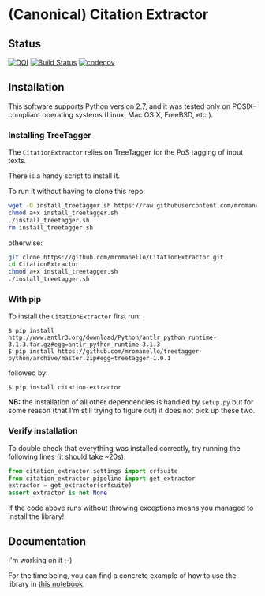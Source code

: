 # (Canonical) Citation Extractor

## Status

[![DOI](https://zenodo.org/badge/DOI/10.5281/zenodo.35470.svg)](https://doi.org/10.5281/zenodo.35470)
[![Build Status](https://travis-ci.org/mromanello/CitationExtractor.svg?branch=master)](https://travis-ci.org/mromanello/CitationExtractor)
[![codecov](https://codecov.io/gh/mromanello/CitationExtractor/branch/master/graph/badge.svg)](https://codecov.io/gh/mromanello/CitationExtractor)

## Installation

This software supports Python version 2.7, and it was tested only on POSIX–compliant operating systems (Linux, Mac OS X, FreeBSD, etc.).

### Installing TreeTagger

The `CitationExtractor` relies on TreeTagger for the PoS tagging of input texts.

There is a handy script to install it.

To run it without having to clone this repo:

```bash
wget -O install_treetagger.sh https://raw.githubusercontent.com/mromanello/CitationExtractor/master/install_treetagger.sh
chmod a+x install_treetagger.sh
./install_treetagger.sh
rm install_treetagger.sh
```

otherwise:

```bash
git clone https://github.com/mromanello/CitationExtractor.git
cd CitationExtractor
chmod a+x install_treetagger.sh
./install_treetagger.sh
```


### With pip

To install the `CitationExtractor` first run:

    $ pip install http://www.antlr3.org/download/Python/antlr_python_runtime-3.1.3.tar.gz#egg=antlr_python_runtime-3.1.3
    $ pip install https://github.com/mromanello/treetagger-python/archive/master.zip#egg=treetagger-1.0.1

followed by:

    $ pip install citation-extractor

**NB:** the installation of all other dependencies is handled by `setup.py` but for some reason
(that I'm still trying to figure out) it does not pick up these two.

### Verify installation

To double check that everything was installed correctly, try running the following lines (it should take ~20s):

```python
from citation_extractor.settings import crfsuite
from citation_extractor.pipeline import get_extractor
extractor = get_extractor(crfsuite)
assert extractor is not None
```

If the code above runs without throwing exceptions means you managed to install the library!

## Documentation

I'm working on it ;-)

For the time being, you can find a concrete example of how to use the library in [this notebook](https://gist.github.com/mromanello/3d29add74a33da6629509742fe738ca1).
